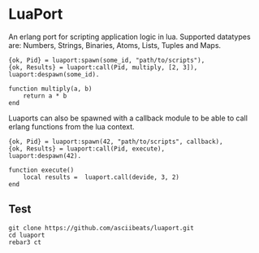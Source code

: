 # LuaPort
An erlang port for scripting application logic in lua. Supported datatypes are: Numbers, Strings, Binaries, Atoms, Lists, Tuples and Maps.
```
{ok, Pid} = luaport:spawn(some_id, "path/to/scripts"),
{ok, Results} = luaport:call(Pid, multiply, [2, 3]),
luaport:despawn(some_id).
```
```
function multiply(a, b)
	return a * b
end
```
Luaports can also be spawned with a callback module to be able to call erlang functions from the lua context.
```
{ok, Pid} = luaport:spawn(42, "path/to/scripts", callback),
{ok, Results} = luaport:call(Pid, execute),
luaport:despawn(42).
```
```
function execute()
	local results =  luaport.call(devide, 3, 2)
end
```

## Test
```
git clone https://github.com/asciibeats/luaport.git
cd luaport
rebar3 ct
```
